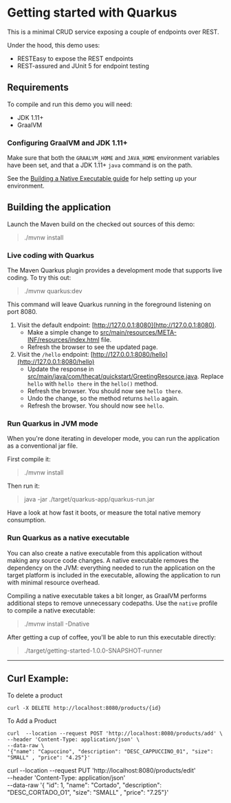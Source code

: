 # Getting started with Quarkus

This is a minimal CRUD service exposing a couple of endpoints over REST.

Under the hood, this demo uses:

- RESTEasy to expose the REST endpoints
- REST-assured and JUnit 5 for endpoint testing

## Requirements

To compile and run this demo you will need:

- JDK 1.11+
- GraalVM

### Configuring GraalVM and JDK 1.11+

Make sure that both the `GRAALVM_HOME` and `JAVA_HOME` environment variables have
been set, and that a JDK 1.11+ `java` command is on the path.

See the [Building a Native Executable guide](https://quarkus.io/guides/building-native-image-guide)
for help setting up your environment.

## Building the application

Launch the Maven build on the checked out sources of this demo:

> ./mvnw install

### Live coding with Quarkus

The Maven Quarkus plugin provides a development mode that supports
live coding. To try this out:

> ./mvnw quarkus:dev

This command will leave Quarkus running in the foreground listening on port 8080.

1. Visit the default endpoint: [http://127.0.0.1:8080](http://127.0.0.1:8080).
    - Make a simple change to [src/main/resources/META-INF/resources/index.html](src/main/resources/META-INF/resources/index.html) file.
    - Refresh the browser to see the updated page.
2. Visit the `/hello` endpoint: [http://127.0.0.1:8080/hello](http://127.0.0.1:8080/hello)
    - Update the response in [src/main/java/com/thecat/quickstart/GreetingResource.java](src/main/java/com/thecat/quickstart/GreetingResource.java). Replace `hello` with `hello there` in the `hello()` method.
    - Refresh the browser. You should now see `hello there`.
    - Undo the change, so the method returns `hello` again.
    - Refresh the browser. You should now see `hello`.

### Run Quarkus in JVM mode

When you're done iterating in developer mode, you can run the application as a
conventional jar file.

First compile it:

> ./mvnw install

Then run it:

> java -jar ./target/quarkus-app/quarkus-run.jar

Have a look at how fast it boots, or measure the total native memory consumption.

### Run Quarkus as a native executable

You can also create a native executable from this application without making any
source code changes. A native executable removes the dependency on the JVM:
everything needed to run the application on the target platform is included in
the executable, allowing the application to run with minimal resource overhead.

Compiling a native executable takes a bit longer, as GraalVM performs additional
steps to remove unnecessary codepaths. Use the  `native` profile to compile a
native executable:

> ./mvnw install -Dnative

After getting a cup of coffee, you'll be able to run this executable directly:

> ./target/getting-started-1.0.0-SNAPSHOT-runner

---

## Curl Example:

To delete a product
```
curl -X DELETE http://localhost:8080/products/{id}
```

To Add a Product
```
curl  --location --request POST 'http://localhost:8080/products/add' \
--header 'Content-Type: application/json' \
--data-raw \
'{"name": "Capuccino", "description": "DESC_CAPPUCCINO_01", "size": "SMALL" , "price": "4.25"}'
```

curl  --location --request PUT 'http://localhost:8080/products/edit' \
--header 'Content-Type: application/json' \
--data-raw '{ "id": 1, "name": "Cortado", "description": "DESC_CORTADO_O1", "size": "SMALL" , "price": "7.25"}'


